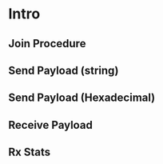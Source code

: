 # Intro

## Join Procedure

## Send Payload (string)

## Send Payload (Hexadecimal)

## Receive Payload

## Rx Stats
